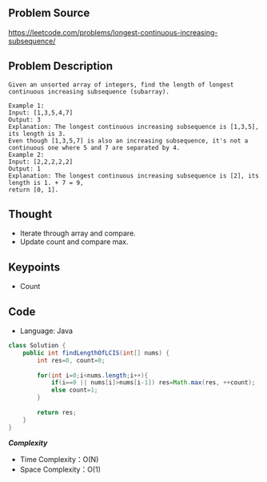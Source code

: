 ## Problem Source
https://leetcode.com/problems/longest-continuous-increasing-subsequence/

## Problem Description
```
Given an unsorted array of integers, find the length of longest continuous increasing subsequence (subarray).

Example 1:
Input: [1,3,5,4,7]
Output: 3
Explanation: The longest continuous increasing subsequence is [1,3,5], its length is 3. 
Even though [1,3,5,7] is also an increasing subsequence, it's not a continuous one where 5 and 7 are separated by 4. 
Example 2:
Input: [2,2,2,2,2]
Output: 1
Explanation: The longest continuous increasing subsequence is [2], its length is 1. + 7 = 9,
return [0, 1].
```

## Thought
- Iterate through array and compare.
- Update count and compare max.

## Keypoints
- Count


## Code
* Language: Java

```Java
class Solution {
    public int findLengthOfLCIS(int[] nums) {
        int res=0, count=0;
        
        for(int i=0;i<nums.length;i++){
            if(i==0 || nums[i]>nums[i-1]) res=Math.max(res, ++count);
            else count=1;
        }
        
        return res;
    }
}
```

***Complexity***

- Time Complexity：O(N)
- Space Complexity：O(1)
